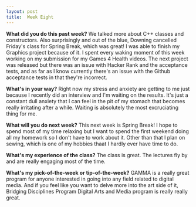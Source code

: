 ```yaml
---
layout: post
title:  Week Eight
---
```


**What did you do this past week?**
We talked more about C++ classes and constructors. Also surprisingly and out of the blue, Downing cancelled Friday's class for Spring Break, which was great! I was able to finish my Graphics project because of it. I spent every waking moment of this week working on my submission for my Games 4 Health videos. The next project was released but there was an issue with Hacker Rank and the acceptance tests, and as far as I know currently there's an issue with the Github acceptance tests in that they're incorrect.

**What's in your way?**
Right now my stress and anxiety are getting to me just because I recently did an interview and I'm waiting on the results. It's just a constant dull anxiety that I can feel in the pit of my stomach that becomes really irritating after a while. Waiting is absolutely the most excruciating thing for me.

**What will you do next week?**
This next week is Spring Break! I hope to spend most of my time relaxing but I want to spend the first weekend doing all my homework so I don't have to work about it. Other than that I plan on sewing, which is one of my hobbies thaat I hardly ever have time to do.

**What's my experience of the class?**
The class is great. The lectures fly by and are really engaging most of the time. 

**What's my pick-of-the-week or tip-of-the-week?**
GAMMA is a really great program for anyone interested in going into any field related to digital media. And if you feel like you want to delve more into the art side of it, Bridging Disciplines Program Digital Arts and Media program is really really great.
